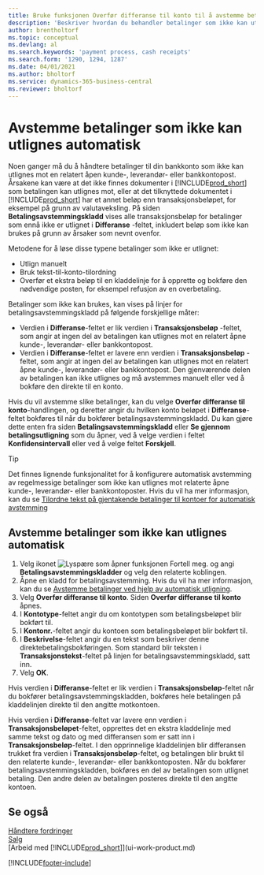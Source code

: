 ```yaml
---
title: Bruke funksjonen Overfør differanse til konto til å avstemme betalinger
description: 'Beskriver hvordan du behandler betalinger som ikke kan utlignes mot et dokument, for eksempel når en valutakurs fører til at beløp blir forskjellige.'
author: brentholtorf
ms.topic: conceptual
ms.devlang: al
ms.search.keywords: 'payment process, cash receipts'
ms.search.form: '1290, 1294, 1287'
ms.date: 04/01/2021
ms.author: bholtorf
ms.service: dynamics-365-business-central
ms.reviewer: bholtorf
---
```

# <a name="reconcile-payments-that-cannot-be-applied-automatically"></a>Avstemme betalinger som ikke kan utlignes automatisk
Noen ganger må du å håndtere betalinger til din bankkonto som ikke kan utlignes mot en relatert åpen kunde-, leverandør- eller bankkontopost. Årsakene kan være at det ikke finnes dokumenter i [!INCLUDE[prod_short](includes/prod_short.md)] som betalingen kan utlignes mot, eller at det tilknyttede dokumentet i [!INCLUDE[prod_short](includes/prod_short.md)] har et annet beløp enn transaksjonsbeløpet, for eksempel på grunn av valutaveksling. På siden **Betalingsavstemmingskladd** vises alle transaksjonsbeløp for betalinger som ennå ikke er utlignet i **Differanse** -feltet, inkludert beløp som ikke kan brukes på grunn av årsaker som nevnt ovenfor.

Metodene for å løse disse typene betalinger som ikke er utlignet:
* Utlign manuelt
* Bruk tekst-til-konto-tilordning
* Overfør et ekstra beløp til en kladdelinje for å opprette og bokføre den nødvendige posten, for eksempel refusjon av en overbetaling.

Betalinger som ikke kan brukes, kan vises på linjer for betalingsavstemmingskladd på følgende forskjellige måter:

* Verdien i **Differanse**-feltet er lik verdien i **Transaksjonsbeløp** -feltet, som angir at ingen del av betalingen kan utlignes mot en relatert åpne kunde-, leverandør- eller bankkontopost.
* Verdien i **Differanse**-feltet er lavere enn verdien i **Transaksjonsbeløp** -feltet, som angir at ingen del av betalingen kan utlignes mot en relatert åpne kunde-, leverandør- eller bankkontopost. Den gjenværende delen av betalingen kan ikke utlignes og må avstemmes manuelt eller ved å bokføre den direkte til en konto.

Hvis du vil avstemme slike betalinger, kan du velge **Overfør differanse til konto**-handlingen, og deretter angir du hvilken konto beløpet i **Differanse**-feltet bokføres til når du bokfører betalingsavstemmingskladd. Du kan gjøre dette enten fra siden **Betalingsavstemmingskladd** eller **Se gjennom betalingsutligning** som du åpner, ved å velge verdien i feltet **Konfidensintervall** eller ved å velge feltet **Forskjell**.

> [!TIP]  
>   Det finnes lignende funksjonalitet for å konfigurere automatisk avstemming av regelmessige betalinger som ikke kan utlignes mot relaterte åpne kunde-, leverandør- eller bankkontoposter. Hvis du vil ha mer informasjon, kan du se [Tilordne tekst på gjentakende betalinger til kontoer for automatisk avstemming](receivables-how-map-text-recurring-payments-accounts-auto-reconcilliation.md)

## <a name="to-reconcile-payments-that-cannot-be-applied-automatically"></a>Avstemme betalinger som ikke kan utlignes automatisk
1. Velg ikonet ![Lyspære som åpner funksjonen Fortell meg.](media/ui-search/search_small.png "Fortell hva du vil gjøre") og angi **Betalingsavstemmingskladder** og velg den relaterte koblingen.
2. Åpne en kladd for betalingsavstemming. Hvis du vil ha mer informasjon, kan du se [Avstemme betalinger ved hjelp av automatisk utligning](receivables-how-reconcile-payments-auto-application.md).
3. Velg **Overfør differanse til konto**. Siden **Overfør differanse til konto** åpnes.
4. I **Kontotype**-feltet angir du om kontotypen som betalingsbeløpet blir bokført til.
5. I **Kontonr.**-feltet angir du kontoen som betalingsbeløpet blir bokført til.
6. I **Beskrivelse**-feltet angir du en tekst som beskriver denne direktebetalingsbokføringen. Som standard blir teksten i **Transaksjonstekst**-feltet på linjen for betalingsavstemmingskladd, satt inn.
7. Velg **OK**.

Hvis verdien i **Differanse**-feltet er lik verdien i **Transaksjonsbeløp**-feltet når du bokfører betalingsavstemmingskladden, bokføres hele betalingen på kladdelinjen direkte til den angitte motkontoen.

Hvis verdien i **Differanse**-feltet var lavere enn verdien i **Transaksjonsbeløpet**-feltet, opprettes det en ekstra kladdelinje med samme tekst og dato og med differansen som er satt inn i **Transaksjonsbeløp**-feltet. I den opprinnelige kladdelinjen blir differansen trukket fra verdien i **Transaksjonsbeløp**-feltet, og betalingen blir brukt til den relaterte kunde-, leverandør- eller bankkontoposten. Når du bokfører betalingsavstemmingskladden, bokføres en del av betalingen som utlignet betaling. Den andre delen av betalingen posteres direkte til den angitte kontoen.

## <a name="see-also"></a>Se også
[Håndtere fordringer](receivables-manage-receivables.md)  
[Salg](sales-manage-sales.md)  
[Arbeid med [!INCLUDE[prod_short](includes/prod_short.md)]](ui-work-product.md)


[!INCLUDE[footer-include](includes/footer-banner.md)]
